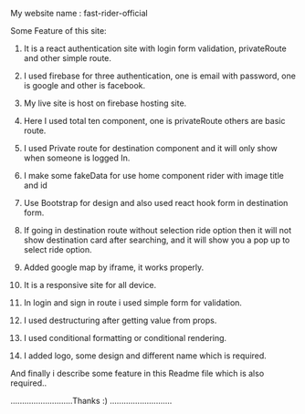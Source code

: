 My website name : fast-rider-official

Some Feature of this site: 

1. It is a react authentication site with login form validation, privateRoute and other simple route.

2. I used firebase for three authentication, one is email with password, one is google and other is facebook.

3. My live site is host on firebase hosting site.

4. Here I used total ten component, one is privateRoute others are basic route.

5. I used Private route for destination component and it will only show when someone is logged In.

6. I make some fakeData for use home component rider with image title and id

7. Use Bootstrap for design and also used react hook form in destination form.

8. If going in destination route without selection ride option then it will not show destination card after searching, and it will show you a pop up to select ride option.

9. Added google map by iframe, it works properly.

10. It is a responsive site for all device.

11. In login and sign in route i used simple form for validation.

12. I used  destructuring after getting value from props.

13. I used conditional formatting or conditional rendering.

14. I added logo, some design and different name which is required.




 And finally i describe some feature in this Readme file which is also required..



...........................Thanks :) ...........................